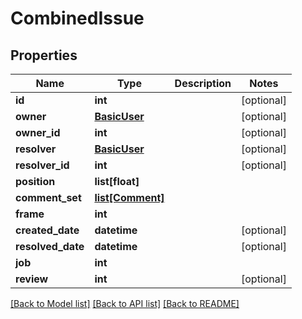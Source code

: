 # CombinedIssue

## Properties
Name | Type | Description | Notes
------------ | ------------- | ------------- | -------------
**id** | **int** |  | [optional]
**owner** | [**BasicUser**](BasicUser.md) |  | [optional]
**owner_id** | **int** |  | [optional]
**resolver** | [**BasicUser**](BasicUser.md) |  | [optional]
**resolver_id** | **int** |  | [optional]
**position** | **list[float]** |  |
**comment_set** | [**list[Comment]**](Comment.md) |  |
**frame** | **int** |  |
**created_date** | **datetime** |  | [optional]
**resolved_date** | **datetime** |  | [optional]
**job** | **int** |  |
**review** | **int** |  | [optional]

[[Back to Model list]](../README.md#documentation-for-models) [[Back to API list]](../README.md#documentation-for-api-endpoints) [[Back to README]](../README.md)
